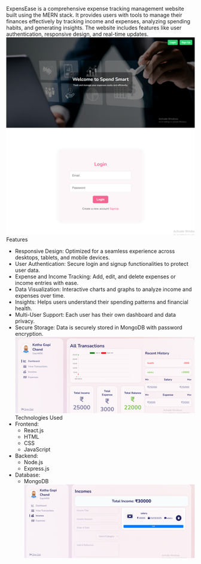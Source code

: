 ExpensEase is a comprehensive expense tracking management website built using the MERN stack. It provides users with tools to manage their finances effectively by tracking income and expenses, analyzing spending habits, and generating insights. The website includes features like user authentication, responsive design, and real-time updates.
![image alt](https://github.com/kothachand/Spend-Smart/blob/af354e618dad0de87d955d363c36173c3d3af09b/Screenshot%20(75).png)
![image alt](https://github.com/kothachand/Spend-Smart/blob/e3b827be190276e1bcf9b44f208269f2862dc6ef/Screenshot%20(76).png)
Features
 * Responsive Design: Optimized for a seamless experience across desktops, tablets, and mobile 
   devices.
 * User Authentication: Secure login and signup functionalities to protect user data.
 * Expense and Income Tracking: Add, edit, and delete expenses or income entries with ease.
 * Data Visualization: Interactive charts and graphs to analyze income and expenses over time.
 * Insights: Helps users understand their spending patterns and financial health.
 * Multi-User Support: Each user has their own dashboard and data privacy.
 * Secure Storage: Data is securely stored in MongoDB with password encryption.
 ![image alt](https://github.com/kothachand/Spend-Smart/blob/e8faeab36285f7dfcbd7e757775bb8ab8c79571a/Screenshot%20(85).png)
Technologies Used
* Frontend:
   * React.js
   * HTML
   * CSS
   * JavaScript
* Backend:
   * Node.js
   * Express.js
* Database:
  * MongoDB
![image alt](https://github.com/kothachand/Spend-Smart/blob/00d8e047ed93c85fca0ce6d705a77ddbc91d91be/Screenshot%20(78).png)

